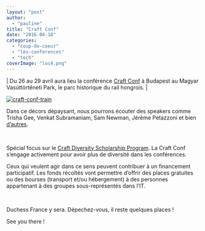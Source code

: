 ```yaml
---
layout: "post"
author: 
  - "pauline"
title: "Craft Conf"
date: "2016-04-18"
categories: 
  - "coup-de-coeur"
  - "les-conferences"
  - "tech"
coverImage: "loc4.png"
---
```


| Du 26 au 29 avril aura lieu la conférence [Craft Conf](https://craft-conf.com/2016) à Budapest au Magyar Vasúttörténeti Park, le parc historique du rail hongrois. |

[![craft-conf-train](/assets/2016/04/2016-04-18-craft-conf/craft-conf-train-300x124.png "craf conf location")](http://www.duchess-france.org/wp-content/uploads/2016/04/craft-conf-train.png)

Dans ce décors dépaysant, nous pourrons écouter des speakers comme Trisha Gee, Venkat Subramaniam, Sam Newman, Jérême Petazzoni et bien [d’autres](https://craft-conf.com/2016#speakers).

 

Spécial focus sur le [Craft Diversity Scholarship Program](https://craft-conf.com/2016/diversity). La Craft Conf s’engage activement pour avoir plus de diversité dans les conférences.

Ceux qui veulent agir dans ce sens peuvent contribuer à un financement participatif. Les fonds récoltés vont permettre d’offrir des places gratuites ou des bourses (transport et/ou hébergement) à des personnes appartenant à des groupes sous-représentés dans l’IT.

 

Duchess France y sera. Dépechez-vous, il reste quelques places !

See you there !
